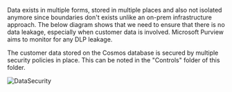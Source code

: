 Data exists in multiple forms, stored in multiple places and also not isolated anymore since boundaries don't exists unlike an on-prem infrastructure approach. The below diagram shows that we need to ensure that there is no data leakage, especially when customer data is involved. Microsoft Purview aims to monitor for any DLP leakage. 

The customer data stored on the Cosmos database is secured by multiple security policies in place. This can be noted in the "Controls" folder of this folder.



![DataSecurity](https://github.com/sunilmuthyalapro/secure-azure-petstore/assets/138375291/588e30e4-2cc4-4bcf-af91-85b2a2b0b902)



